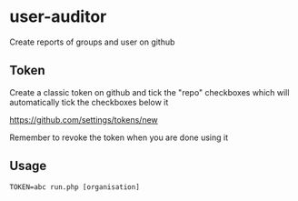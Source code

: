 # user-auditor

Create reports of groups and user on github

## Token

Create a classic token on github and tick the "repo" checkboxes which will automatically tick the checkboxes below it

https://github.com/settings/tokens/new

Remember to revoke the token when you are done using it

## Usage

`TOKEN=abc run.php [organisation]`
